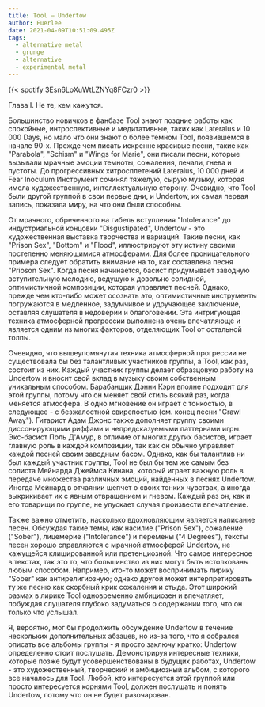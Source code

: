 ```yaml
---
title: Tool — Undertow
author: Fuerlee
date: 2021-04-09T10:51:09.495Z
tags:
  - alternative metal
  - grunge
  - alternative
  - experimental metal
---
```

{{< spotify 3Esn6LoXuWtLZNYq8FCzr0 >}}

Глава I. Не те, кем кажутся.


Большинство новичков в фанбазе Tool знают поздние работы как спокойные, интроспективные и медитативные, таких как Lateralus и 10 000 Days, но мало что они знают о более темном Tool, появившемся в начале 90-х. Прежде чем писать искренне красивые песни, такие как "Parabola", "Schism" и "Wings for Marie", они писали песни, которые вызывали мрачные эмоции темноты, сожаления, печали, гнева и пустоты. До прогрессивных хитросплетений Lateralus, 10 000 дней и Fear Inoculum Инструмент сочинял тяжелую, сырую музыку, которая имела художественную, интеллектуальную сторону. Очевидно, что Tool были другой группой в свои первые дни, и Undertow, их самая первая запись, показала миру, на что они были способны.



От мрачного, обреченного на гибель вступления "Intolerance" до индустриальной концовки "Disgustipated", Undertow - это художественная выставка творчества и вариаций. Такие песни, как "Prison Sex", "Bottom" и "Flood", иллюстрируют эту истину своими постепенно меняющимися атмосферами. Для более проницательного примера следует обратить внимание на то, как составлена песня "Prioson Sex". Когда песня начинается, басист придумывает заводную вступительную мелодию, ведущую к довольно солидной, оптимистичной композиции, которая управляет песней. Однако, прежде чем кто-либо может осознать это, оптимистичные инструменты погружаются в медленное, задумчивое и удручающее заключение, оставляя слушателя в недоверии и благоговении. Эта интригующая техника атмосферной прогрессии выполнена очень впечатляюще и является одним из многих факторов, отделяющих Tool от остальной толпы.



Очевидно, что вышеупомянутая техника атмосферной прогрессии не существовала бы без талантливых участников группы, а Tool, как раз, состоит из них. Каждый участник группы делает образцовую работу на Undertow и вносит свой вклад в музыку своим собственным уникальным способом. Барабанщик Дэнни Кэри вполне подходит для этой группы, потому что он меняет свой стиль всякий раз, когда меняется атмосфера. В одно мгновение он играет с тонкостью, в следующее - с безжалостной свирепостью (см. конец песни "Crawl Away"). Гитарист Адам Джонс также дополняет группу своими диссонирующими риффами и непредсказуемыми паттернами игры. Экс-басист Поль Д'Амур, в отличие от многих других басистов, играет главную роль в каждой композиции, так как он обычно управляет каждой песней своим заводным басом. Однако, как бы талантлив ни был каждый участник группы, Tool не был бы тем же самым без солиста Мейнарда Джеймса Кинана, который играет важную роль в передаче множества различных эмоций, найденных в песнях Undertow. Иногда Мейнард в отчаянии шепчет о своих тонких чувствах, а иногда выкрикивает их с явным отвращением и гневом. Каждый раз он, как и его товарищи по группе, не упускает случая произвести впечатление.



Также важно отметить, насколько вдохновляющим является написание песен. Обсуждая такие темы, как насилие ("Prison Sex"), сожаление ("Sober"), лицемерие ("Intolerance") и перемены ("4 Degrees"), тексты песен хорошо справляются с мрачной атмосферой Undertow, не кажущейся клишированной или претенциозной. Что самое интересное в текстах, так это то, что большинство из них могут быть истолкованы любым способом. Например, кто-то может воспринимать лирику "Sober" как антирелигиозную; однако другой может интерпретировать ту же песню как скорбный крик сожаления и стыда. Этот широкий размах в лирике Tool одновременно амбициозен и впечатляет, побуждая слушателя глубоко задуматься о содержании того, что он только что услышал.



Я, вероятно, мог бы продолжить обсуждение Undertow в течение нескольких дополнительных абзацев, но из-за того, что я собрался описать все альбомы группы - я просто заключу кратко: Undertow определенно стоит послушать. Демонстрируя интересные техники, которые позже будут усовершенствованы в будущих работах, Undertow - это художественный, творческий и амбициозный альбом, с которого все началось для Tool. Любой, кто интересуется этой группой или просто интересуется корнями Tool, должен послушать и понять Undertow, потому что он не будет разочарован.